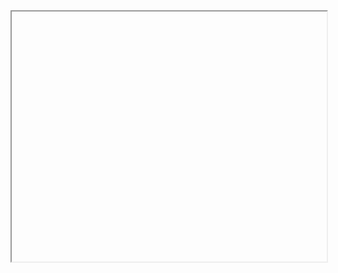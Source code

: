 <iframe data-src="https://liaojunjun.github.io/nice/root/javascript/carousel_demo.html" width="100%" height="400"></iframe>